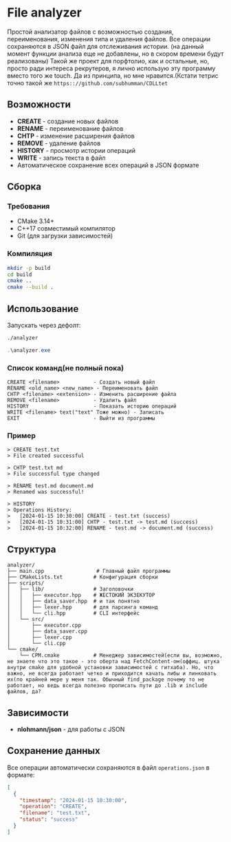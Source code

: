 # File analyzer

Простой анализатор файлов с возможностью создания, переименования, изменения типа и удаления файлов. Все операции сохраняются в JSON файл для отслеживания истории.
(на данный момент функции анализа еще не добавлены, но в скором времени будут реализованы)
Такой же проект для порфтолио, как и остальные, но, просто ради интереса рекрутеров, я лично использую эту программу вместо того же touch. Да из принципа, но мне нравится.(Кстати тетрис точно такой же ```https:://github.com/subhumman/CDLLtet```

## Возможности

- **CREATE** - создание новых файлов
- **RENAME** - переименование файлов
- **CHTP** - изменение расширения файлов
- **REMOVE** - удаление файлов
- **HISTORY** - просмотр истории операций
- **WRITE** - запись текста в файл
- Автоматическое сохранение всех операций в JSON формате

## Сборка

### Требования
- CMake 3.14+
- C++17 совместимый компилятор
- Git (для загрузки зависимостей)

### Компиляция
```bash
mkdir -p build
cd build
cmake ..
cmake --build .
```

## Использование

Запускать через дефолт:
```bash
./analyzer
```
```powershell
.\analyzer.exe
```

### Список команд(не полный пока)

```
CREATE <filename>           - Создать новый файл
RENAME <old_name> <new_name> - Переименовать файл
CHTP <filename> <extension> - Изменить расширение файла
REMOVE <filename>           - Удалить файл
HISTORY                     - Показать историю операций
WRITE <filename> text("text" Тоже можно) - Записать
EXIT                        - Выйти из программы
```

### Пример

```
> CREATE test.txt
> File created successful

> CHTP test.txt md
> File successful type changed

> RENAME test.md document.md
> Renamed was successful!

> HISTORY
> Operations History:
>   [2024-01-15 10:30:00] CREATE - test.txt (success)
>   [2024-01-15 10:31:00] CHTP - test.txt -> test.md (success)
>   [2024-01-15 10:32:00] RENAME - test.md -> document.md (success)
```

## Структура

```
analyzer/
├── main.cpp                 # Главный файл программы
├── CMakeLists.txt          # Конфигурация сборки
├── scripts/
│   ├── lib/                # Заголовочки
│   │   ├── executor.hpp    # ЖЕСТОКИЙ ЭКЗЕКУТОР
│   │   ├── data_saver.hpp  # и так понятно
│   │   ├── lexer.hpp       # для парсинга команд
│   │   └── cli.hpp         # CLI интерфейс
│   └── src/                
│       ├── executor.cpp    
│       ├── data_saver.cpp  
│       ├── lexer.cpp       
│       └── cli.cpp         
└── cmake/
    └── CPM.cmake           # Менеджер зависимостей(если вы, возможно, не знаете что это такое - это оберта над FetchContent-ом(оффиц. штука внутри cmake для удобной установки зависимостей с гитхаба). Но, что важно, не всегда работает четко и приходится качать либы и линковать их(по крайней мере у меня так. Обычный find_package почему то не работает, но ведь всегда полезно прописать пути до .lib и include файлов, да?
```

## Зависимости

- **nlohmann/json** - для работы с JSON

## Сохранение данных

Все операции автоматически сохраняются в файл `operations.json` в формате:

```json
[
  {
    "timestamp": "2024-01-15 10:30:00",
    "operation": "CREATE",
    "filename": "test.txt",
    "status": "success"
  }
]
```







